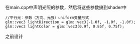 在main.cpp中声明光照的参数，然后将这些参数搞到shader中
```
//平行光：参数（方向、光强）uniform变量形式
glm::vec3 lightDirection = glm::vec3(-1.0f, -1.0f, -1.0f);
glm::vec3 lightColor = glm::vec3(0.9f, 0.85f, 0.75f);
```
之前设计
<!--stackedit_data:
eyJoaXN0b3J5IjpbODc4MjMzNDI5LDE5NjUxMjI0NDQsLTE3Mj
U1MjI1ODUsLTIwODg3NDY2MTJdfQ==
-->